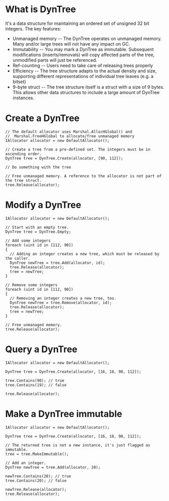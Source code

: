 # What is DynTree
It's a data structure for maintaining an ordered set of unsigned 32 bit integers. The key features:

 * Unmanaged memory -- The DynTree operates on unmanaged memory. Many and/or large trees will not have any impact on GC.
 * Immutability -- You may mark a DynTree as immutable. Subsequent modifications (inserts/removals) will copy affected parts of the tree, unmodified parts will just be referenced.
 * Ref-counting --  Users need to take care of releasing trees properly
 * Efficiency -- The tree structure adapts to the actual density and size, supporting different representations of individual tree leaves (e.g. a bitset)
 * 9-byte struct -- The tree structure itself is a struct with a size of 9 bytes. This allows other data structures to include a large amount of DynTree instances.

# Create a DynTree
```
// The default allocator uses Marshal.AllocHGlobal() and
//  Marshal.FreeHGlobal to allocate/free unmanaged memory
IAllocator allocator = new DefaultAllocator();

// Create a tree from a pre-defined set. The integers must be in ascending order.
DynTree tree = DynTree.Create(allocator, [90, 112]);

// Do something with the tree

// Free unmanaged memory. A reference to the allocator is not part of the tree struct.
tree.Release(allocator);
```

# Modify a DynTree
```
IAllocator allocator = new DefaultAllocator();

// Start with an empty tree.
DynTree tree = DynTree.Empty;

// Add some integers
foreach (uint id in [112, 90])
{
  // Adding an integer creates a new tree, which must be released by the caller.
  DynTree newTree = tree.Add(allocator, id);
  tree.Release(allocator);
  tree = newTree;
}

// Remove some integers
foreach (uint id in [112, 90])
{
  // Removing an integer creates a new tree, too.
  DynTree newTree = tree.Remove(allocator, id);
  tree.Release(allocator);
  tree = newTree;
}

// Free unmanaged memory.
tree.Release(allocator);
```

# Query a DynTree
```
IAllocator allocator = new DefaultAllocator();

DynTree tree = DynTree.Create(allocator, [16, 18, 90, 112]);

tree.Contains(90); // true
tree.Contains(19); // false

tree.Release(allocator);
```

# Make a DynTree immutable
```
IAllocator allocator = new DefaultAllocator();

DynTree tree = DynTree.Create(allocator, [16, 18, 90, 112]);

// The returned tree is not a new instance, it's just flagged as immutable.
tree = tree.MakeImmutable();

// Add an integer.
DynTree newTree = tree.Add(allocator, 20);

newTree.Contains(20); // true
tree.Contains(20); // false

newTree.Release(allocator);
tree.Release(allocator);
```
